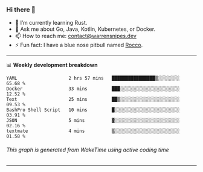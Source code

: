 ### Hi there 👋

- 🌱 I’m currently learning Rust.
- 💬 Ask me about Go, Java, Kotlin, Kubernetes, or Docker.
- 📫 How to reach me: contact@warrensnipes.dev
- ⚡ Fun fact: I have a blue nose pitbull named [Rocco](https://i.imgur.com/iLsSCKu.jpg).

-------

📊 **Weekly development breakdown**
<!--START_SECTION:waka-->

```text
YAML                   2 hrs 57 mins   ████████████████▒░░░░░░░░   65.68 %
Docker                 33 mins         ███░░░░░░░░░░░░░░░░░░░░░░   12.52 %
Text                   25 mins         ██▒░░░░░░░░░░░░░░░░░░░░░░   09.53 %
BashPro Shell Script   10 mins         █░░░░░░░░░░░░░░░░░░░░░░░░   03.91 %
JSON                   5 mins          ▓░░░░░░░░░░░░░░░░░░░░░░░░   02.16 %
textmate               4 mins          ▒░░░░░░░░░░░░░░░░░░░░░░░░   01.58 %
```

<!--END_SECTION:waka-->
###### *This graph is generated from WakeTime using active coding time*
-------
